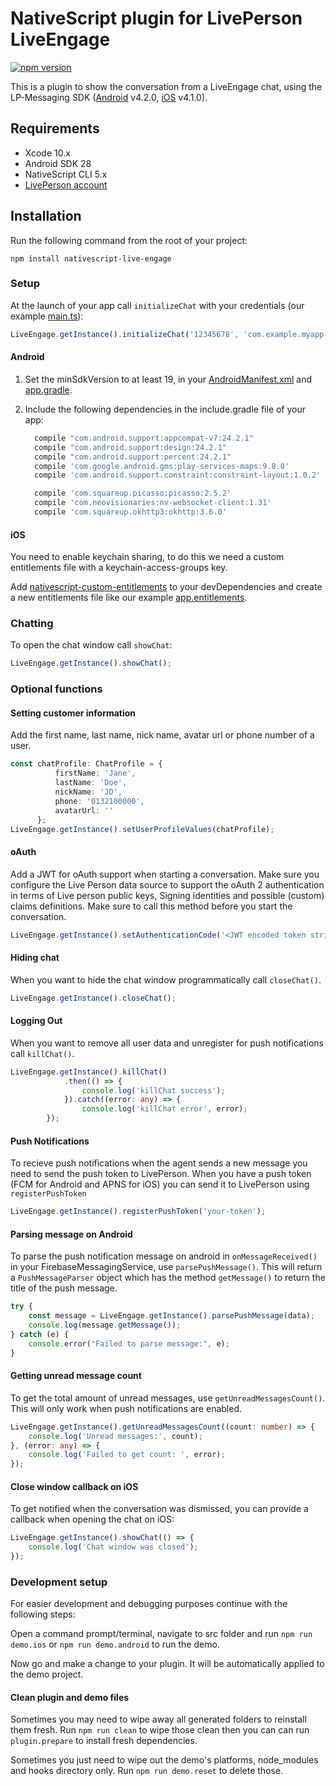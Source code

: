 # NativeScript plugin for LivePerson LiveEngage

[![npm version](https://badge.fury.io/js/nativescript-live-engage.svg)](https://www.npmjs.com/package/nativescript-live-engage)

This is a plugin to show the conversation from a LiveEngage chat, using the LP-Messaging SDK ([Android](https://github.com/LP-Messaging/Android-Messaging-SDK) v4.2.0, [iOS](https://github.com/LP-Messaging/iOS-Messaging-SDK) v4.1.0).

## Requirements
* Xcode 10.x
* Android SDK 28
* NativeScript CLI 5.x
* [LivePerson account](https://www.liveperson.com)

## Installation
Run the following command from the root of your project:

```console
npm install nativescript-live-engage
```

### Setup
At the launch of your app call `initializeChat` with your credentials (our example [main.ts](./demo/app/main.ts)):
```ts
LiveEngage.getInstance().initializeChat('12345678', 'com.example.myapp');
```

#### Android
1. Set the minSdkVersion to at least 19, in your [AndroidManifest.xml](./demo/app/App_Resources/Android/src/main/AndroidManifest.xml) and [app.gradle](./demo/app/App_Resources/Android/app.gradle).
   
2. Include the following dependencies in the include.gradle file of your app:
   ```gradle
     compile "com.android.support:appcompat-v7:24.2.1"
     compile "com.android.support:design:24.2.1"
     compile "com.android.support:percent:24.2.1"
     compile 'com.google.android.gms:play-services-maps:9.8.0'
     compile 'com.android.support.constraint:constraint-layout:1.0.2'
   
     compile 'com.squareup.picasso:picasso:2.5.2'
     compile 'com.neovisionaries:nv-websocket-client:1.31'
     compile 'com.squareup.okhttp3:okhttp:3.6.0'
     ```

#### iOS
You need to enable keychain sharing, to do this we need a custom entitlements file with a keychain-access-groups key.

Add [nativescript-custom-entitlements](https://github.com/Essent/nativescript-custom-entitlements) to your devDependencies and create a new entitlements file like our example [app.entitlements](./demo/app/App_Resources/iOS/app.entitlements).

### Chatting
To open the chat window call `showChat`:
```ts
LiveEngage.getInstance().showChat();
```

### Optional functions

#### Setting customer information
Add the first name, last name, nick name, avatar url or phone number of a user.
```ts
const chatProfile: ChatProfile = {
          firstName: 'Jane',
          lastName: 'Doe',
          nickName: 'JD',
          phone: '0132100000',
          avatarUrl: ''
      };
LiveEngage.getInstance().setUserProfileValues(chatProfile);
```

#### oAuth
Add a JWT for oAuth support when starting a conversation. Make sure you configure the Live Person data source to support the oAuth 2 authentication in terms of Live person public keys, Signing identities and possible (custom) claims definitions. Make sure to call this method before you start the conversation.
```ts
LiveEngage.getInstance().setAuthenticationCode('<JWT encoded token string>');
```

#### Hiding chat
When you want to hide the chat window programmatically call `closeChat()`.
```ts
LiveEngage.getInstance().closeChat();
```

#### Logging Out
When you want to remove all user data and unregister for push notifications call `killChat()`.

```ts
LiveEngage.getInstance().killChat()
            .then(() => {
                console.log('killChat success');
            }).catch((error: any) => {
                console.log('killChat error', error);
        });
```

#### Push Notifications
To recieve push notifications when the agent sends a new message you need to send the push token to LivePerson.
When you have a push token (FCM for Android and APNS for iOS) you can send it to LivePerson using `registerPushToken`
```ts
LiveEngage.getInstance().registerPushToken('your-token');
```

#### Parsing message on Android
To parse the push notification message on android in `onMessageReceived()` in your FirebaseMessagingService, use `parsePushMessage()`.
This will return a `PushMessageParser` object which has the method `getMessage()` to return the title of the push message.
```ts
try {
    const message = LiveEngage.getInstance().parsePushMessage(data);
    console.log(message.getMessage());
} catch (e) {
    console.error("Failed to parse message:", e);
}
```

#### Getting unread message count
To get the total amount of unread messages, use `getUnreadMessagesCount()`.
This will only work when push notifications are enabled.
```ts
LiveEngage.getInstance().getUnreadMessagesCount((count: number) => {
    console.log('Unread messages:', count);
}, (error: any) => {
    console.log('Failed to get count: ', error);
});
```

#### Close window callback on iOS
To get notified when the conversation was dismissed, you can provide a callback when opening the chat on iOS:
```ts
LiveEngage.getInstance().showChat(() => {
    console.log('Chat window was closed');
});
```

### Development setup

For easier development and debugging purposes continue with the following steps:

Open a command prompt/terminal, navigate to src folder and run `npm run demo.ios` or `npm run demo.android` to run the demo.

Now go and make a change to your plugin. It will be automatically applied to the demo project.

#### Clean plugin and demo files

Sometimes you may need to wipe away all generated folders to reinstall them fresh.
Run `npm run clean` to wipe those clean then you can can run `plugin.prepare` to install fresh dependencies.

Sometimes you just need to wipe out the demo's platforms, node_modules and hooks directory only.
Run ```npm run demo.reset``` to delete those.
